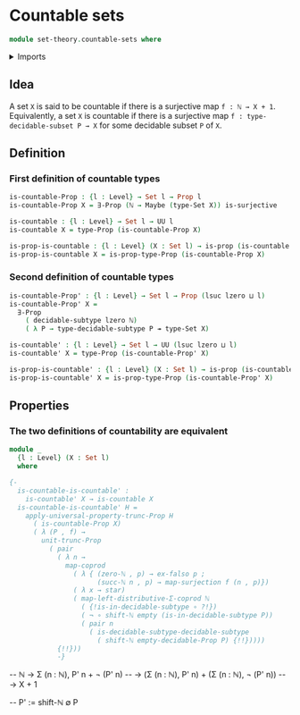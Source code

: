 # Countable sets

```agda
module set-theory.countable-sets where
```

<details><summary>Imports</summary>

```agda
open import elementary-number-theory.natural-numbers
open import foundation.complements-subtypes
open import foundation.decidable-propositions
open import foundation.decidable-subtypes
open import foundation.dependent-pair-types
open import foundation.empty-types
open import foundation.existential-quantification
open import foundation.functions
open import foundation.functoriality-coproduct-types
open import foundation.maybe
open import foundation.negation
open import foundation.propositional-truncations
open import foundation.propositions
open import foundation.sets
open import foundation.surjective-maps
open import foundation.type-arithmetic-coproduct-types
open import foundation.unit-type
open import foundation.universe-levels
```

</details>

## Idea

A set `X` is said to be countable if there is a surjective map `f : ℕ → X + 1`. Equivalently, a set `X` is countable if there is a surjective map `f : type-decidable-subset P → X` for some decidable subset `P` of `X`.

## Definition

### First definition of countable types

```agda
is-countable-Prop : {l : Level} → Set l → Prop l
is-countable-Prop X = ∃-Prop (ℕ → Maybe (type-Set X)) is-surjective

is-countable : {l : Level} → Set l → UU l
is-countable X = type-Prop (is-countable-Prop X)

is-prop-is-countable : {l : Level} (X : Set l) → is-prop (is-countable X)
is-prop-is-countable X = is-prop-type-Prop (is-countable-Prop X)
```

### Second definition of countable types

```agda
is-countable-Prop' : {l : Level} → Set l → Prop (lsuc lzero ⊔ l)
is-countable-Prop' X =
  ∃-Prop
    ( decidable-subtype lzero ℕ)
    ( λ P → type-decidable-subtype P ↠ type-Set X)

is-countable' : {l : Level} → Set l → UU (lsuc lzero ⊔ l)
is-countable' X = type-Prop (is-countable-Prop' X)

is-prop-is-countable' : {l : Level} (X : Set l) → is-prop (is-countable' X)
is-prop-is-countable' X = is-prop-type-Prop (is-countable-Prop' X)
```

## Properties

### The two definitions of countability are equivalent

```agda
module _
  {l : Level} (X : Set l)
  where

{-
  is-countable-is-countable' :
    is-countable' X → is-countable X
  is-countable-is-countable' H =
    apply-universal-property-trunc-Prop H
      ( is-countable-Prop X)
      ( λ (P , f) →
        unit-trunc-Prop
          ( pair
            ( λ n →
              map-coprod
                ( λ { (zero-ℕ , p) → ex-falso p ;
                      (succ-ℕ n , p) → map-surjection f (n , p)})
                ( λ x → star)
                ( map-left-distributive-Σ-coprod ℕ
                  ( {!is-in-decidable-subtype ∘ ?!})
                  ( ¬ ∘ shift-ℕ empty (is-in-decidable-subtype P))
                  ( pair n
                    ( is-decidable-subtype-decidable-subtype
                      ( shift-ℕ empty-decidable-Prop P) {!!}))))
            {!!}))
            -}
```

-- ℕ → Σ (n : ℕ), P' n + ¬ (P' n)
--   → (Σ (n : ℕ), P' n) + (Σ (n : ℕ), ¬ (P' n))
--   → X + 1

-- P' := shift-ℕ ∅ P
